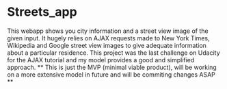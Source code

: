 # Streets_app
This webapp shows you city information and a street view image of the given input. 
It hugely relies on AJAX requests made to New York Times, Wikipedia and Google street view images to give adequate information 
about a particular residence.
This project was the last challenge on Udacity for the AJAX tutorial and my model provides a good and simplified approach.
** This is just the MVP (minimal viable product), will be working on a more extensive model in future and will be commiting 
changes ASAP **
